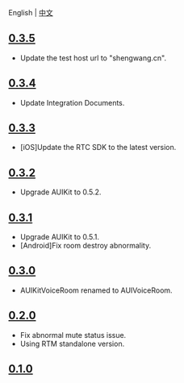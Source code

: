 
English | [中文](CHANGELOG.zh.md)

## [0.3.5](https://github.com/AgoraIO-Community/AUIVoiceRoom/releases/tag/0.3.5)
- Update the test host url to "shengwang.cn".

## [0.3.4](https://github.com/AgoraIO-Community/AUIVoiceRoom/releases/tag/0.3.4)
- Update Integration Documents.

## [0.3.3](https://github.com/AgoraIO-Community/AUIVoiceRoom/releases/tag/0.3.3)
- [iOS]Update the RTC SDK to the latest version.
  
## [0.3.2](https://github.com/AgoraIO-Community/AUIVoiceRoom/releases/tag/0.3.2)
- Upgrade AUIKit to 0.5.2.

## [0.3.1](https://github.com/AgoraIO-Community/AUIVoiceRoom/releases/tag/0.3.1)
- Upgrade AUIKit to 0.5.1.
- [Android]Fix room destroy abnormality.

## [0.3.0](https://github.com/AgoraIO-Community/AUIVoiceRoom/releases/tag/0.3.0)
- AUIKitVoiceRoom renamed to AUIVoiceRoom.

## [0.2.0](https://github.com/AgoraIO-Community/AUIVoiceRoom/releases/tag/0.2.0)
- Fix abnormal mute status issue.
- Using RTM standalone version.

## [0.1.0](https://github.com/AgoraIO-Community/AUIVoiceRoom/releases/tag/0.1.0)


